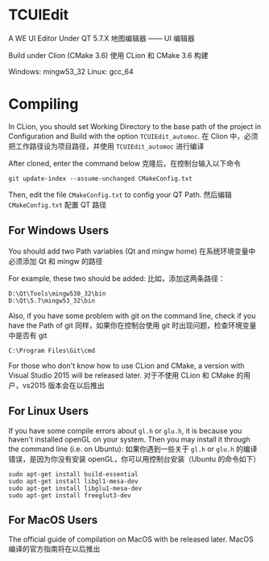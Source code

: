 # TCUIEdit
A WE UI Editor Under QT 5.7.X
地图编辑器 —— UI 编辑器

Build under Clion (CMake 3.6)
使用 CLion 和 CMake 3.6 构建

Windows: mingw53_32
Linux: gcc_64


# Compiling

In CLion, you should set Working Directory to the base path of the project in Configuration and Build with the option `TCUIEdit_automoc`.
在 Clion 中，必须把工作路径设为项目路径，并使用 `TCUIEdit_automoc` 进行编译

After cloned, enter the command below
克隆后，在控制台输入以下命令

```
git update-index --assume-unchanged CMakeConfig.txt
```

Then, edit the file `CMakeConfig.txt` to config your QT Path.
然后编辑 `CMakeConfig.txt` 配置 QT 路径

## For Windows Users

You should add two Path variables (Qt and mingw home)
在系统环境变量中必须添加 Qt 和 mingw 的路径

For example, these two should be added:
比如，添加这两条路径：

```
D:\Qt\Tools\mingw530_32\bin
D:\Qt\5.7\mingw53_32\bin
```

Also, if you have some problem with git on the command line, check if you have the Path of git
同样，如果你在控制台使用 git 时出现问题，检查环境变量中是否有 git

```
C:\Program Files\Git\cmd
```

For those who don't know how to use CLion and CMake, a version with Visual Studio 2015 will be released later.
对于不使用 CLion 和 CMake 的用户，vs2015 版本会在以后推出

## For Linux Users

If you have some compile errors about `gl.h` or `glu.h`, it is because you haven't installed openGL on your system. Then you may install it through the command line (i.e. on Ubuntu):
如果你遇到一些关于 `gl.h` or `glu.h` 的编译错误，是因为你没有安装 openGL，你可以用控制台安装（Ubuntu 的命令如下）

```
sudo apt-get install build-essential
sudo apt-get install libgl1-mesa-dev
sudo apt-get install libglu1-mesa-dev
sudo apt-get install freeglut3-dev
```

## For MacOS Users

The official guide of compilation on MacOS with be released later.
MacOS 编译的官方指南将在以后推出
